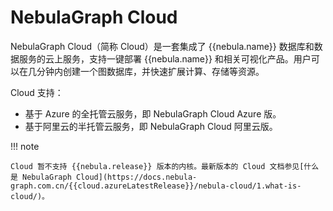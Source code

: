 # NebulaGraph Cloud

NebulaGraph Cloud（简称 Cloud）是一套集成了 {{nebula.name}} 数据库和数据服务的云上服务，支持一键部署 {{nebula.name}} 和相关可视化产品。用户可以在几分钟内创建一个图数据库，并快速扩展计算、存储等资源。

Cloud 支持：

- 基于 Azure 的全托管云服务，即 NebulaGraph Cloud Azure 版。
- 基于阿里云的半托管云服务，即 NebulaGraph Cloud 阿里云版。

!!! note

    Cloud 暂不支持 {{nebula.release}} 版本的内核。最新版本的 Cloud 文档参见[什么是 NebulaGraph Cloud](https://docs.nebula-graph.com.cn/{{cloud.azureLatestRelease}}/nebula-cloud/1.what-is-cloud/)。
